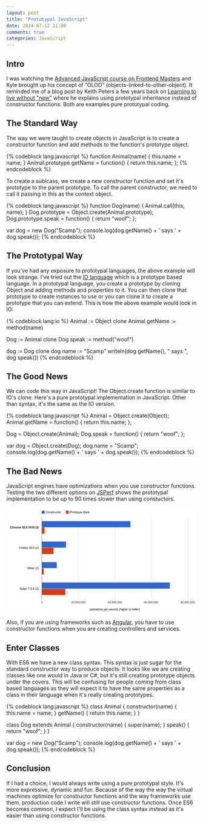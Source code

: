 ```yaml
---
layout: post
title: "Prototypal JavaScript" 
date: 2014-07-12 21:00 
comments: true
categories: JavaScript
---
```

## Intro
I was watching the [Advanced JavaScript course on Frontend Masters](https://frontendmasters.com/courses/advanced-javascript/) 
and Kyle brought up his concept of “OLOO” (objects-linked-to-other-object).  It reminded me of a blog post by Keith Peters
a few years back on [Learning to live without "new"](http://www.adobe.com/devnet/html5/articles/javascript-object-creation.html)
where he explains using prototypal inheritance instead of constructor functions.  Both are examples pure prototypal coding.  

## The Standard Way
The way we were taught to create objects in JavaScript is to create a constructor function and add methods to the
function's prototype object.

{% codeblock lang:javascript %}
function Animal(name) {
  this.name = name;
}
Animal.prototype.getName = function() {
  return this.name;
};
{% endcodeblock %}

To create a sublcass, we create a new constructor function and set it's prototype to the parent prototype. To call the
parent constructor, we need to call it passing in this as the context object.

{% codeblock lang:javascript %}
function Dog(name) {
  Animal.call(this, name);
}
Dog.prototype = Object.create(Animal.prototype);
Dog.prototype.speak = function() {
  return "woof";
};

var dog = new Dog("Scamp");
console.log(dog.getName() + ' says ' + dog.speak());
{% endcodeblock %}

## The Prototypal Way
If you've had any exposure to prototypal languages, the above example will look strange.  I've tried out the 
[IO language](http://iolanguage.org/) which is a prototype based language.  In a prototypal language, you create a 
prototype by cloning Object and adding methods and properties to it.  You can then clone that prototype to create
instances to use or you can clone it to create a prototype that you can extend.  This is how the above example would look in IO:

{% codeblock lang:io %}
Animal := Object clone
Animal getName := method(name)

Dog := Animal clone
Dog speak := method("woof")

dog := Dog clone
dog name := "Scamp"
writeln(dog getName(), " says ", dog speak())
{% endcodeblock %}

## The Good News
We can code this way in JavaScript!  The Object.create function is similar to IO's clone.  Here's
a pure prototypal implementation in JavaScript.  Other than syntax, it's the same as the IO version.

{% codeblock lang:javascript %}
Animal = Object.create(Object);
Animal.getName = function() {
  return this.name;
};

Dog = Object.create(Animal);
Dog.speak = function() {
  return "woof";
};

var dog = Object.create(Dog);
dog.name = "Scamp";
console.log(dog.getName() + ' says ' + dog.speak());
{% endcodeblock %}

## The Bad News
JavaScript engines have optimizations when you use constructor functions.  Testing the two
different options on [JSPerf](http://jsperf.com/proto-vs-ctor/3) shows the prototypal implementation to be up to 90 
times slower than using constuctors.

![Perf Graph](/images/proto-vs-ctor.png)

Also, if you are using frameworks such as [Angular](https://angularjs.org/), you have to use constructor functions when
you are creating controllers and services.

## Enter Classes
With ES6 we have a new class syntax.  This syntax is just sugar for the standard constructor way to produce objects.
It looks like we are creating classes like one would in Java or C#, but it's still creating prototype objects under
the covers.  This will be confusing for people coming from class based languages as they will expect it to have the 
same properties as a class in their language when it's really creating prototypes.

{% codeblock lang:javascript %}
class Animal {
  constructor(name) {
    this.name = name;
  }
  getName() {
    return this.name;
  }
}

class Dog extends Animal {
  constructor(name) {
    super(name);
  }
  speak() {
    return "woof";
  }
}

var dog = new Dog("Scamp");
console.log(dog.getName() + ' says ' + dog.speak());
{% endcodeblock %}

## Conclusion
If I had a choice, I would always write using a pure prototypal style.  It's more expressive, dynamic and fun.
Because of the way the way the virtual machines optimize for constructor functions and the way frameworks use them, 
production code I write will still use constructor functions.  Once ES6 becomes common, I expect I'll be using
the class syntax instead as it's easier than using constructor functions.